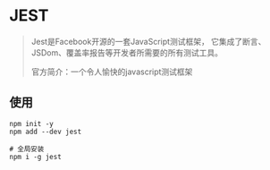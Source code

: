 # JEST

> Jest是Facebook开源的一套JavaScript测试框架， 它集成了断言、JSDom、覆盖率报告等开发者所需要的所有测试工具。
>
> 官方简介：一个令人愉快的javascript测试框架

## 使用

```shell
npm init -y
npm add --dev jest

# 全局安装
npm i -g jest
```
